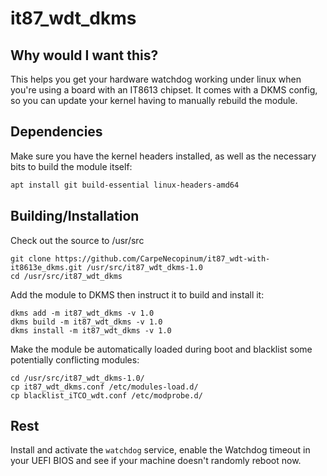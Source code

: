 # it87_wdt_dkms

## Why would I want this?

This helps you get your hardware watchdog working under linux when you're using a board with an IT8613 chipset.
It comes with a DKMS config, so you can update your kernel having to manually rebuild the module.

## Dependencies

Make sure you have the kernel headers installed, as well as the necessary bits to build the module itself:

```sh
apt install git build-essential linux-headers-amd64
```

## Building/Installation

Check out the source to /usr/src
```
git clone https://github.com/CarpeNecopinum/it87_wdt-with-it8613e_dkms.git /usr/src/it87_wdt_dkms-1.0
cd /usr/src/it87_wdt_dkms
```

Add the module to DKMS then instruct it to build and install it:
```
dkms add -m it87_wdt_dkms -v 1.0
dkms build -m it87_wdt_dkms -v 1.0
dkms install -m it87_wdt_dkms -v 1.0
```

Make the module be automatically loaded during boot and blacklist some potentially conflicting modules:

```
cd /usr/src/it87_wdt_dkms-1.0/
cp it87_wdt_dkms.conf /etc/modules-load.d/
cp blacklist_iTCO_wdt.conf /etc/modprobe.d/
```

## Rest

Install and activate the `watchdog` service, enable the Watchdog timeout in your UEFI BIOS and see if your machine doesn't randomly reboot now. 